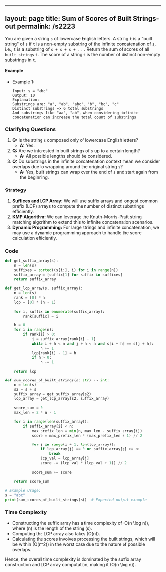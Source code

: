 
---
layout: page
title:  Sum of Scores of Built Strings-out
permalink: /s2223
---

You are given a string `s` of lowercase English letters. A string `t` is a "built string" of `s` if `t` is a non-empty substring of the infinite concatenation of `s`, i.e., `t` is a substring of `s + s + s + ...`. Return the sum of scores of all `built strings` `t`. The score of a string `t` is the number of distinct non-empty substrings in `t`.

#### Example

- Example 1:
  ```
  Input: s = "abc"
  Output: 10
  Explanation:
  Substrings are: "a", "ab", "abc", "b", "bc", "c"
  Distinct substrings => 6 total substrings
  And substrings like "aa", "ab", when considering infinite concatenation can increase the total count of substrings
  ```

### Clarifying Questions

1. **Q:** Is the string `s` composed only of lowercase English letters?
   - **A:** Yes.
2. **Q:** Are we interested in built strings of `s` up to a certain length?
   - **A:** All possible lengths should be considered.
3. **Q:** Do substrings in the infinite concatenation context mean we consider overlaps due to wrapping around the original string `s`?
   - **A:** Yes, built strings can wrap over the end of `s` and start again from the beginning.

### Strategy

1. **Suffices and LCP Array:** We will use suffix arrays and longest common prefix (LCP) arrays to compute the number of distinct substrings efficiently.
2. **KMP Algorithm:** We can leverage the Knuth-Morris-Pratt string matching algorithm to extend this to infinite concatenation scenarios.
3. **Dynamic Programming:** For large strings and infinite concatenation, we may use a dynamic programming approach to handle the score calculation efficiently.

### Code

```python
def get_suffix_array(s):
    n = len(s)
    suffixes = sorted((s[i:], i) for i in range(n))
    suffix_array = [suffix[1] for suffix in suffixes]
    return suffix_array

def get_lcp_array(s, suffix_array):
    n = len(s)
    rank = [0] * n
    lcp = [0] * (n - 1)
    
    for i, suffix in enumerate(suffix_array):
        rank[suffix] = i
    
    h = 0
    for i in range(n):
        if rank[i] > 0:
            j = suffix_array[rank[i] - 1]
            while i + h < n and j + h < n and s[i + h] == s[j + h]:
                h += 1
            lcp[rank[i] - 1] = h
            if h > 0:
                h -= 1
    
    return lcp

def sum_scores_of_built_strings(s: str) -> int:
    n = len(s)
    s2 = s + s
    suffix_array = get_suffix_array(s2)
    lcp_array = get_lcp_array(s2, suffix_array)
    
    score_sum = 0
    max_len = 2 * n - 1

    for i in range(len(suffix_array)):
        if suffix_array[i] < n:
            max_prefix_len = min(n, max_len - suffix_array[i])
            score = max_prefix_len * (max_prefix_len + 1) // 2
            
            for j in range(i + 1, len(lcp_array)):
                if lcp_array[j] == 0 or suffix_array[j] >= n:
                    break
                lcp_val = lcp_array[j]
                score -= (lcp_val * (lcp_val + 1)) // 2
                
            score_sum += score
    
    return score_sum

# Example Usage:
s = "abc"
print(sum_scores_of_built_strings(s))  # Expected output example
```

### Time Complexity

- Constructing the suffix array has a time complexity of \(O(n \log n)\), where \(n\) is the length of the string \(s\).
- Computing the LCP array also takes \(O(n)\).
- Calculating the scores involves processing the built strings, which will be within \(O(n^2)\) in the worst case due to the nature of possible overlaps.

Hence, the overall time complexity is dominated by the suffix array construction and LCP array computation, making it \(O(n \log n)\).